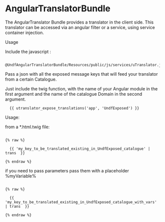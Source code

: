 AngularTranslatorBundle
=======================

The AngularTranslator Bundle provides a translator in the client side. 
This translator can be accessed via an angular filter or a service, using service container injection.

Usage

Include the javascript :

```
  @UndfAngularTranslatorBundle/Resources/public/js/services/uTranslator.js
```

Pass a json with all the exposed message keys that will feed your translator from a certain Catalogue.

Just include the twig function, with the name of your Angular module in the first argument and the name of the 
catalogue Domain in the second argument.

```
  {{ utranslator_expose_translations('app', 'UndfExposed') }}
```


Usage:

from a *.html.twig file:

```

{% raw %}

  {{ 'my_key_to_be_translated_existing_in_UndfExposed_catalogue' | trans  }}
  
{% endraw %}

```

if you need to pass parameters pass them with a placeholder %myVariable%


```

{% raw %}

  {{ 'my_key_to_be_translated_existing_in_UndfExposed_catalogue_with_vars' | trans  }}
  
{% endraw %}

```
